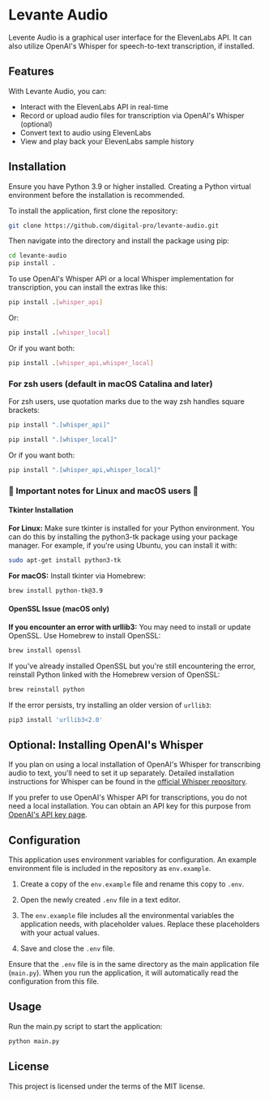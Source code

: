 # Levante Audio

Levente Audio is a graphical user interface for the ElevenLabs API. It can also utilize OpenAI's Whisper for speech-to-text transcription, if installed.
## Features

With Levante Audio, you can:

- Interact with the ElevenLabs API in real-time
- Record or upload audio files for transcription via OpenAI's Whisper (optional)
- Convert text to audio using ElevenLabs
- View and play back your ElevenLabs sample history

## Installation



Ensure you have Python 3.9 or higher installed. Creating a Python virtual environment before the installation is recommended.

To install the application, first clone the repository:

```bash
git clone https://github.com/digital-pro/levante-audio.git
```

Then navigate into the directory and install the package using pip:

```bash
cd levante-audio
pip install .

```
To use OpenAI's Whisper API or a local Whisper implementation for transcription, you can install the extras like this:

```bash
pip install .[whisper_api]
```
Or:

```bash
pip install .[whisper_local]
```
Or if you want both:

```bash
pip install .[whisper_api,whisper_local]
```
### For zsh users (default in macOS Catalina and later)

For zsh users, use quotation marks due to the way zsh handles square brackets:
```bash
pip install ".[whisper_api]"
```
```bash
pip install ".[whisper_local]"
```
Or if you want both:
```bash
pip install ".[whisper_api,whisper_local]"
```
### :construction: Important notes for Linux and macOS users :construction:
#### Tkinter Installation
**For Linux:** Make sure tkinter is installed for your Python environment. You can do this by installing the python3-tk package using your package manager. For example, if you're using Ubuntu, you can install it with:
```bash
sudo apt-get install python3-tk
```
**For macOS:** Install tkinter via Homebrew:
```bash
brew install python-tk@3.9
```
#### OpenSSL Issue (macOS only)
**If you encounter an error with urllib3:** You may need to install or update OpenSSL. Use Homebrew to install OpenSSL:
```bash
brew install openssl
```
If you've already installed OpenSSL but you're still encountering the error, reinstall Python linked with the Homebrew version of OpenSSL:

```bash
brew reinstall python
```
If the error persists, try installing an older version of `urllib3`:

```bash
pip3 install 'urllib3<2.0'
```

## Optional: Installing OpenAI's Whisper

If you plan on using a local installation of OpenAI's Whisper for transcribing audio to text, you'll need to set it up separately. Detailed installation instructions for Whisper can be found in the [official Whisper repository](https://github.com/openai/whisper). 

If you prefer to use OpenAI's Whisper API for transcriptions, you do not need a local installation. You can obtain an API key for this purpose from [OpenAI's API key page](https://platform.openai.com/account/api-keys).

## Configuration

This application uses environment variables for configuration. An example environment file is included in the repository as `env.example`.

1. Create a copy of the `env.example` file and rename this copy to `.env`.

2. Open the newly created `.env` file in a text editor.

3. The `env.example` file includes all the environmental variables the application needs, with placeholder values. Replace these placeholders with your actual values.

4. Save and close the `.env` file.

Ensure that the `.env` file is in the same directory as the main application file (`main.py`). When you run the application, it will automatically read the configuration from this file.

## Usage

Run the main.py script to start the application:

```bash
python main.py
```
## License

This project is licensed under the terms of the MIT license.


​
